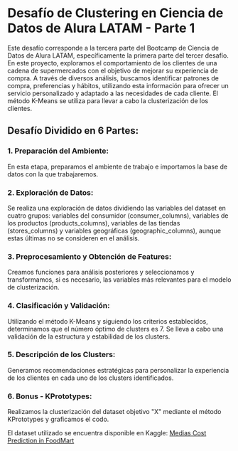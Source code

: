 # Desafío de Clustering en Ciencia de Datos de Alura LATAM - Parte 1

Este desafío corresponde a la tercera parte del Bootcamp de Ciencia de Datos de Alura LATAM, específicamente la primera parte del tercer desafío. En este proyecto, exploramos el comportamiento de los clientes de una cadena de supermercados con el objetivo de mejorar su experiencia de compra. A través de diversos análisis, buscamos identificar patrones de compra, preferencias y hábitos, utilizando esta información para ofrecer un servicio personalizado y adaptado a las necesidades de cada cliente. El método K-Means se utiliza para llevar a cabo la clusterización de los clientes.

## Desafío Dividido en 6 Partes:

### 1. Preparación del Ambiente:
   En esta etapa, preparamos el ambiente de trabajo e importamos la base de datos con la que trabajaremos.

### 2. Exploración de Datos:
   Se realiza una exploración de datos dividiendo las variables del dataset en cuatro grupos: variables del consumidor (consumer_columns), variables de los productos (products_columns), variables de las tiendas (stores_columns) y variables geográficas (geographic_columns), aunque estas últimas no se consideren en el análisis.

### 3. Preprocesamiento y Obtención de Features:
   Creamos funciones para análisis posteriores y seleccionamos y transformamos, si es necesario, las variables más relevantes para el modelo de clusterización.

### 4. Clasificación y Validación:
   Utilizando el método K-Means y siguiendo los criterios establecidos, determinamos que el número óptimo de clusters es 7. Se lleva a cabo una validación de la estructura y estabilidad de los clusters.

### 5. Descripción de los Clusters:
   Generamos recomendaciones estratégicas para personalizar la experiencia de los clientes en cada uno de los clusters identificados.

### 6. Bonus - KPrototypes:
   Realizamos la clusterización del dataset objetivo "X" mediante el método KPrototypes y graficamos el codo.

El dataset utilizado se encuentra disponible en Kaggle: [Medias Cost Prediction in FoodMart](https://www.kaggle.com/datasets/ramjasmaurya/medias-cost-prediction-in-foodmart)

